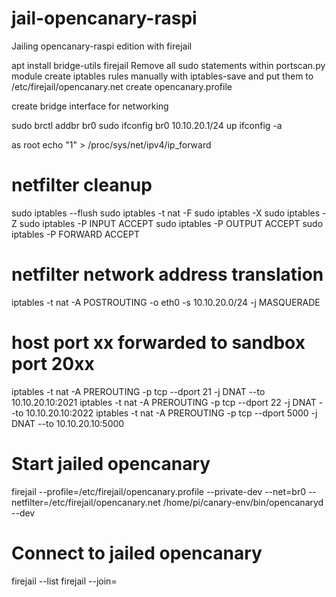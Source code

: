 # jail-opencanary-raspi
Jailing opencanary-raspi edition with firejail

apt install bridge-utils firejail
Remove all sudo statements within portscan.py module
create iptables rules manually with iptables-save and put them to /etc/firejail/opencanary.net
create opencanary.profile

create bridge interface for networking

sudo brctl addbr br0
sudo ifconfig br0 10.10.20.1/24 up
ifconfig -a

as root
echo "1" > /proc/sys/net/ipv4/ip_forward
 
# netfilter cleanup
sudo iptables --flush
sudo iptables -t nat -F
sudo iptables -X
sudo iptables -Z
sudo iptables -P INPUT ACCEPT
sudo iptables -P OUTPUT ACCEPT
sudo iptables -P FORWARD ACCEPT
 
# netfilter network address translation
iptables -t nat -A POSTROUTING -o eth0 -s 10.10.20.0/24  -j MASQUERADE

# host port xx forwarded to sandbox port 20xx
iptables -t nat -A PREROUTING -p tcp --dport 21 -j DNAT --to 10.10.20.10:2021
iptables -t nat -A PREROUTING -p tcp --dport 22 -j DNAT --to 10.10.20.10:2022
iptables -t nat -A PREROUTING -p tcp --dport 5000 -j DNAT --to 10.10.20.10:5000

# Start jailed opencanary
firejail --profile=/etc/firejail/opencanary.profile --private-dev --net=br0 --netfilter=/etc/firejail/opencanary.net /home/pi/canary-env/bin/opencanaryd --dev

# Connect to jailed opencanary
firejail --list
firejail --join=<PID>
